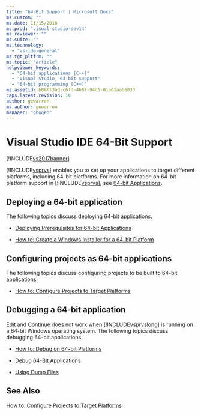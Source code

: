 ```yaml
---
title: "64-Bit Support | Microsoft Docs"
ms.custom: ""
ms.date: 11/15/2016
ms.prod: "visual-studio-dev14"
ms.reviewer: ""
ms.suite: ""
ms.technology:
  - "vs-ide-general"
ms.tgt_pltfrm: ""
ms.topic: "article"
helpviewer_keywords:
  - "64-bit applications [C++]"
  - "Visual Studio, 64-bit support"
  - "64-bit programming [C++]"
ms.assetid: b08ff3ad-c6fd-468f-94d5-01a61aab6833
caps.latest.revision: 18
author: gewarren
ms.author: gewarren
manager: "ghogen"
---
```

# Visual Studio IDE 64-Bit Support
[!INCLUDE[vs2017banner](../includes/vs2017banner.md)]

[!INCLUDE[vsprvs](../includes/vsprvs-md.md)] enables you to set up your applications to target different platforms, including 64-bit platforms. For more information on 64-bit platform support in [!INCLUDE[vsprvs](../includes/vsprvs-md.md)], see [64-bit Applications](http://msdn.microsoft.com/library/fd4026bc-2c3d-4b27-86dc-ec5e96018181).

## Deploying a 64-bit application
 The following topics discuss deploying 64-bit applications.

-   [Deploying Prerequisites for 64-bit Applications](../deployment/deploying-prerequisites-for-64-bit-applications.md)

-   [How to: Create a Windows Installer for a 64-bit Platform](http://msdn.microsoft.com/en-us/232bfc64-f99a-4cc6-9806-ba70bb9a09ff)

## Configuring projects as 64-bit applications
 The following topics discuss configuring projects to be built to 64-bit applications.

-   [How to: Configure Projects to Target Platforms](../ide/how-to-configure-projects-to-target-platforms.md)

## Debugging a 64-bit application
 Edit and Continue does not work when [!INCLUDE[vsprvslong](../includes/vsprvslong-md.md)] is running on a 64-bit Windows operating system. The following topics discuss debugging 64-bit applications.

-   [How to: Debug on 64-bit Platforms](http://msdn.microsoft.com/en-us/27495e23-a624-46fb-996f-043d0a816dd5)

-   [Debug 64-Bit Applications](../debugger/debug-64-bit-applications.md)

-   [Using Dump Files](../debugger/using-dump-files.md)

## See Also
 [How to: Configure Projects to Target Platforms](../ide/how-to-configure-projects-to-target-platforms.md)
